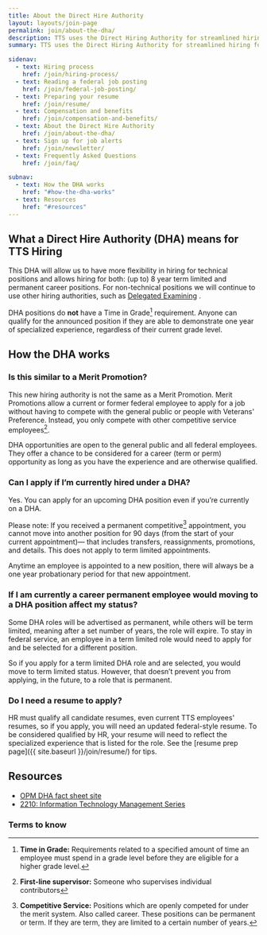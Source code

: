 ```yaml
---
title: About the Direct Hire Authority
layout: layouts/join-page
permalink: join/about-the-dha/
description: TTS uses the Direct Hiring Authority for streamlined hiring for technical positions. Learn more about eligibility and application tips.
summary: TTS uses the Direct Hiring Authority for streamlined hiring for technical positions. Learn more about eligibility and application tips.

sidenav:
  - text: Hiring process
    href: /join/hiring-process/
  - text: Reading a federal job posting
    href: /join/federal-job-posting/
  - text: Preparing your resume
    href: /join/resume/
  - text: Compensation and benefits
    href: /join/compensation-and-benefits/
  - text: About the Direct Hire Authority
    href: /join/about-the-dha/
  - text: Sign up for job alerts
    href: /join/newsletter/
  - text: Frequently Asked Questions
    href: /join/faq/

subnav:
  - text: How the DHA works
    href: "#how-the-dha-works"
  - text: Resources
    href: "#resources"
---
```


## What a Direct Hire Authority (DHA) means for TTS Hiring

This DHA will allow us to have more flexibility in hiring for technical
positions and allows hiring for both: (up to) 8 year term limited
and permanent career positions. For non-technical positions we will
continue to use other hiring authorities, such as
[Delegated Examining](https://handbook.tts.gsa.gov/hiring-staying-or-changing-jobs/hiring-authorities/)
.

DHA positions do **not** have a Time in Grade[^1] requirement. Anyone can
qualify for the announced position if they are able to demonstrate one
year of specialized experience, regardless of their current grade level.


## How the DHA works

### Is this similar to a Merit Promotion?

This new hiring authority is not the same as a Merit Promotion. Merit
Promotions allow a current or former federal employee to apply for a job
without having to compete with the general public or people with Veterans'
Preference. Instead, you only compete with other competitive service
employees[^2].

DHA opportunities are open to the general public and all federal employees.
They offer a chance to be considered for a career (term or perm) opportunity
as long as you have the experience and are otherwise qualified.

### Can I apply if I’m currently hired under a DHA?

Yes. You can apply for an upcoming DHA position even if you’re currently
on a DHA.

Please note: If you received a permanent competitive[^3] appointment,
you cannot move into another position for 90 days (from the start of
your current appointment)— that includes transfers, reassignments,
promotions, and details. This does not apply to term limited appointments.

Anytime an employee is appointed to a new position, there will always be
a one year probationary period for that new appointment.

### If I am currently a career permanent employee would moving to a DHA position affect my status?

Some DHA roles will be advertised as permanent, while others will be term
limited, meaning after a set number of years, the role will expire. To stay
in federal service, an employee in a term limited role would need to apply
for and be selected for a different position.

So if you apply for a term limited DHA role and are selected, you would move
to term limited status. However, that doesn’t prevent you from applying, in
the future, to a role that is permanent.


### Do I need a resume to apply?

HR must qualify all candidate resumes, even current TTS employees' resumes,
so if you apply, you will need an updated federal-style resume. To be
considered qualified by HR, your resume will need to reflect the specialized
experience that is listed for the role. See the
[resume prep page]({{ site.baseurl }}/join/resume/)
for tips.


## Resources
- [OPM DHA fact sheet site](https://www.opm.gov/policy-data-oversight/hiring-information/direct-hire-authority/#url=Fact-Sheet)
- [2210: Information Technology Management Series](https://www.opm.gov/policy-data-oversight/classification-qualifications/general-schedule-qualification-standards/0300/gs-2210-information-technology-management-series/)

### Terms to know

[^1]: **Time in Grade:** Requirements related to a specified amount of time
an employee must spend in a grade level before they are eligible for a
higher grade level.
[^2]: **First-line supervisor:** Someone who supervises individual
contributors
[^3]: **Competitive Service:** Positions which are openly competed for under
the merit system. Also called career. These positions can be permanent
or term. If they are term, they are limited to a certain number of years.
